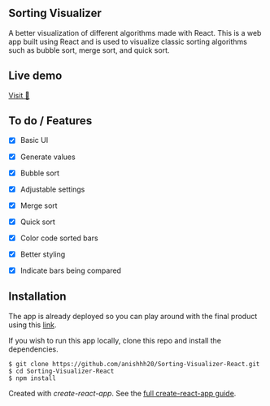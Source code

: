 Sorting Visualizer
---
A better visualization of different algorithms made with React.
This is a web app built using React and is used to visualize classic sorting algorithms such as bubble sort, merge sort, and quick sort. 


Live demo
---

[Visit 🔗](https://sorting-visualizer-react-rho.vercel.app/)


To do / Features
---
- [x] Basic UI
- [x] Generate values
- [x] Bubble sort
- [x] Adjustable settings
- [x] Merge sort
- [x] Quick sort
- [x] Color code sorted bars
- [x] Better styling
- [x] Indicate bars being compared



## Installation

The app is already deployed so you can play around with the final product using this [link](https://sort-visualizer.ramizrahman.com).

If you wish to run this app locally, clone this repo and install the dependencies.

```
$ git clone https://github.com/anishhh20/Sorting-Visualizer-React.git
$ cd Sorting-Visualizer-React
$ npm install
```


Created with *create-react-app*. See the [full create-react-app guide](https://github.com/facebook/create-react-app/blob/master/packages/cra-template/template/README.md).
